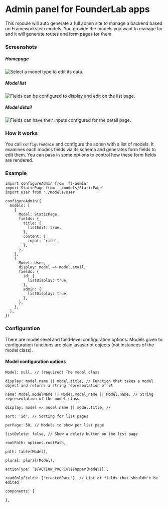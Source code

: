 # Admin panel for FounderLab apps

This module will auto generate a full admin site to manage a backend based on Frameworkstein models. You provide the models you want to manage for and it will generate routes and form pages for them.


### Screenshots

##### Homepage
![Select a model type to edit its data.](http://founderlab.github.io/fl-admin/home.png)

##### Model list
![Fields can be configured to display and edit on the list page.](http://founderlab.github.io/fl-admin/list.png)

##### Model detail
![Fields can have their inputs configured for the detail page.](http://founderlab.github.io/fl-admin/detail.png)


### How it works
You call `configureAdmin` and configure the admin with a list of models. It examines each models fields via its schema and generates form fields to edit them. You can pass in some options to control how these form fields are rendered.

### Example
    import configureAdmin from 'fl-admin'
    import StaticPage from './models/StaticPage'
    import User from './models/User'

    configureAdmin({
      models: [
        {
          Model: StaticPage,
          fields: {
            title: {
              listEdit: true,
            },
            content: {
              input: 'rich',
            },
          },
        },
        {
          Model: User,
          display: model => model.email,
          fields: {
            id: {
              listDisplay: true,
            },
            admin: {
              listDisplay: true,
            },
          },
        },
      ],
    })

### Configuration
There are model-level and field-level configuration options. Models given to configuration functions are plain javascript objects (not instances of the model class).

#### Model configuration options
    Model: null, // (required) The model class

    display: model.name || model.title, // Function that takes a model object and returns a string representation of it

    name: Model.modelName || Model.model_name || Model.name, // String representation of the model class

    display: model => model.name || model.title, // 

    sort: 'id', // Sorting for list pages

    perPage: 50, // Models to show per list page

    listDelete: false, // Show a delete button on the list page

    rootPath: options.rootPath, 

    path: table(Model), 

    plural: plural(Model), 

    actionType: `${ACTION_PREFIX}${upper(Model)}`,

    readOnlyFields: ['createdDate'], // List of fields that shouldn't be edited

    components: {

    },
